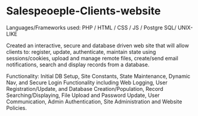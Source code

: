 # Salespeoeple-Clients-website

Languages/Frameworks used: PHP / HTML / CSS / JS / Postgre SQL/ UNIX-LIKE

Created an interactive, secure and database driven web site that will allow clients to: register, update, authenticate, maintain state using sessions/cookies, upload and manage remote files, create/send email notifications, search and display records from a database.

Functionality: Initial DB Setup, Site Constants, State Maintenance, Dynamic Nav, and Secure Login Functionality including Web Logging, User Registration/Update, and Database Creation/Population, Record Searching/Displaying, File Upload and Password Update, User Communication, Admin Authentication, Site Administration and Website Policies.

